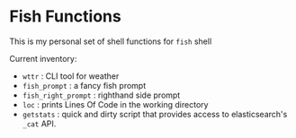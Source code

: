 # Fish Functions
This is my personal set of shell functions for `fish` shell

Current inventory:
- `wttr` : CLI tool for weather
- `fish_prompt` : a fancy fish prompt
- `fish_right_prompt` : righthand side prompt
- `loc` : prints Lines Of Code in the working directory
- `getstats` : quick and dirty script that provides access to elasticsearch's `_cat` API.
